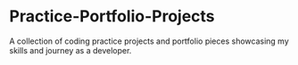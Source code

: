 # Practice-Portfolio-Projects
A collection of coding practice projects and portfolio pieces showcasing my skills and journey as a developer.
